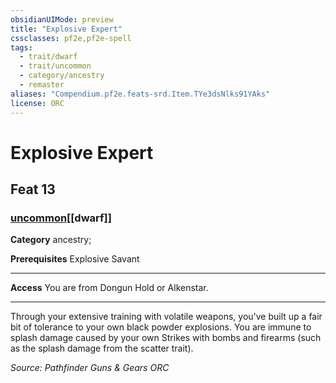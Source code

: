 ```yaml
---
obsidianUIMode: preview
title: "Explosive Expert"
cssclasses: pf2e,pf2e-spell
tags:
  - trait/dwarf
  - trait/uncommon
  - category/ancestry
  - remaster
aliases: "Compendium.pf2e.feats-srd.Item.TYe3dsNlks91YAks"
license: ORC
---
```

# Explosive Expert
## Feat 13
### [uncommon](uncommon "Uncommon Rarity Trait")[[dwarf]]

**Category** ancestry; 



**Prerequisites** Explosive Savant
* * *
**Access** You are from Dongun Hold or Alkenstar.

* * *

Through your extensive training with volatile weapons, you've built up a fair bit of tolerance to your own black powder explosions. You are immune to splash damage caused by your own Strikes with bombs and firearms (such as the splash damage from the scatter trait).

*Source: Pathfinder Guns & Gears*
*ORC*